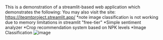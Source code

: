 This is a demonstration of a streamlit-based web application which demonstrates the following:
You may also visit the site: https://iteqmtproject.streamlit.app/
*note image classification is not working due to memory limitations in streamlit "free-tier"
*Simple sentiment analyzer
*Crop recommendation system based on NPK levels
*Image Classification
![image](https://github.com/koalatech/streamlit_web_app/assets/9511244/94c6d9f5-69f8-43b5-b98a-a8af973d5a77)
